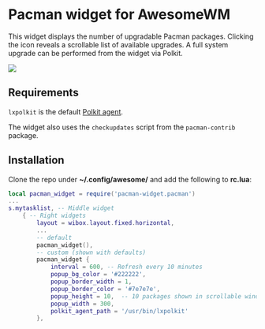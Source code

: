 # Pacman widget for AwesomeWM

This widget displays the number of upgradable Pacman packages. Clicking the icon reveals a scrollable list of available upgrades. A full system upgrade can be performed from the widget via Polkit.

![](screenshots/pacman.gif)

## Requirements
`lxpolkit` is the default [Polkit agent](https://wiki.archlinux.org/title/Polkit).

The widget also uses the `checkupdates` script from the `pacman-contrib` package.


## Installation

Clone the repo under **~/.config/awesome/** and add the following to **rc.lua**:

```lua
local pacman_widget = require('pacman-widget.pacman')
...
s.mytasklist, -- Middle widget
	{ -- Right widgets
    	layout = wibox.layout.fixed.horizontal,
        ...
        -- default
        pacman_widget(),
        -- custom (shown with defaults)
        pacman_widget {
            interval = 600,	-- Refresh every 10 minutes
            popup_bg_color = '#222222',
            popup_border_width = 1,
            popup_border_color = '#7e7e7e',
            popup_height = 10,	-- 10 packages shown in scrollable window
            popup_width = 300,
            polkit_agent_path = '/usr/bin/lxpolkit'
        },
```


